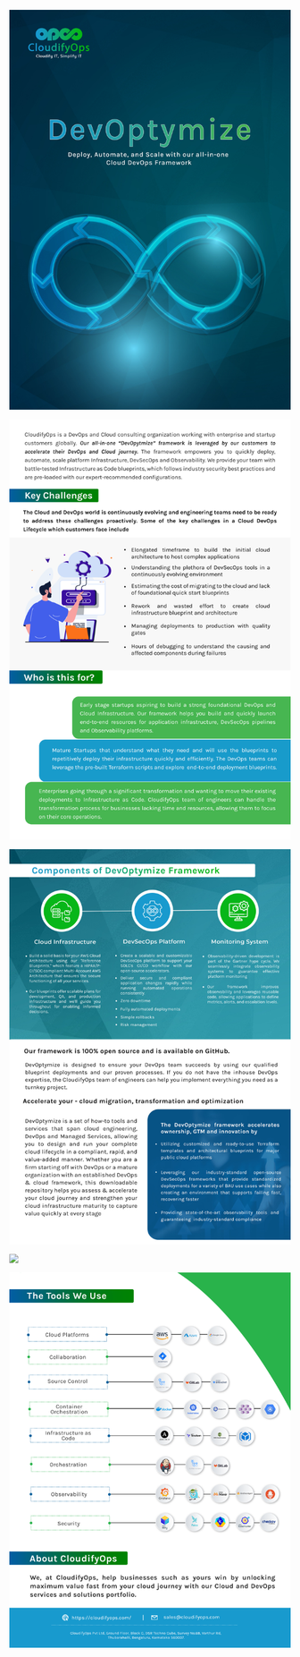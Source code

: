 ![](media/image1.png)

![](media/image2.png)

![](media/image3.png)

![](media/image4.png)

![](media/image5.png)
